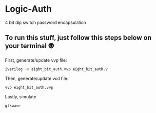 # Logic-Auth

4 bit dip switch password encapsulation

## To run this stuff, just follow this steps below on your terminal 👽️

First, generate/update vvp file:

```bash
iverilog -o eight_bit_auth.vvp eight_bit_auth.v
```

Then, generate/update vcd file:

```bash
vvp eight_bit_auth.vvp
```

Lastly, simulate

```bash
gtkwave
```
